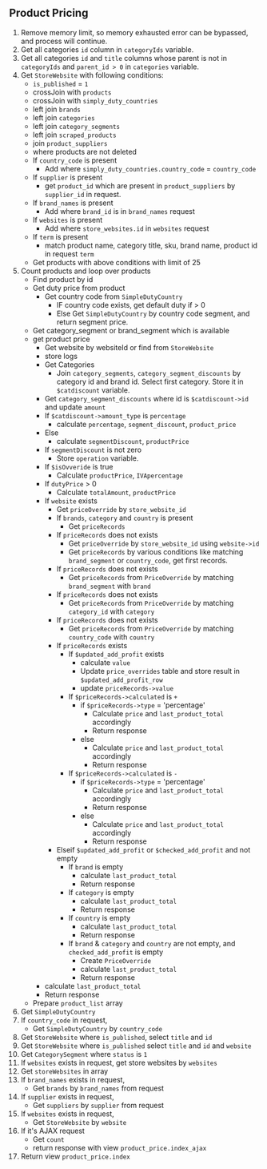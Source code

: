 ## Product Pricing

1. Remove memory limit, so memory exhausted error can be bypassed, and process will continue.
2. Get all categories `id` column in `categoryIds` variable.
3. Get all categories `id` and `title` columns whose parent is not in `categoryIds` and `parent_id > 0` in `categories` variable.
4. Get `StoreWebsite` with following conditions:
   - `is_published` = `1`
   - crossJoin with `products`
   - crossJoin with `simply_duty_countries`
   - left join `brands`
   - left join `categories`
   - left join `category_segments`
   - left join `scraped_products`
   - join `product_suppliers`
   - where products are not deleted
   - If `country_code` is present
     - Add where `simply_duty_countries.country_code` = `country_code`
   - If `supplier` is present
     - get `product_id` which are present in `product_suppliers` by `supplier_id` in request.
   - If `brand_names` is present
     - Add where `brand_id` is in `brand_names` request
   - If `websites` is present
     - Add where `store_websites.id` in `websites` request
   - If `term` is present
     - match product name, category title, sku, brand name, product id in request `term`
   - Get products with above conditions with limit of 25
5. Count products and loop over products
   - Find product by id
   - Get duty price from product
     - Get country code from `SimpleDutyCountry`
       - IF country code exists, get default duty if > 0
       - Else Get `SimpleDutyCountry` by country code segment, and return segment price.
   - Get category_segment or brand_segment which is available
   - get product price
     - Get website by websiteId or find from `StoreWebsite`
     - store logs
     - Get Categories
       - Join `category_segments`, `category_segment_discounts` by category id and brand id. Select first category. Store it in `$catdiscount` variable.
     - Get `category_segment_discounts` where id is `$catdiscount->id` and update `amount`
     - If `$catdiscount->amount_type` is `percentage`
       - calculate `percentage`, `segment_discount`, `product_price`
     - Else
       - calculate `segmentDiscount`, `productPrice`
     - If `segmentDiscount` is not zero
       - Store `operation` variable.
     - If `$isOvveride` is true
       - Calculate `productPrice`, `IVApercentage`
     - If `dutyPrice` > 0
       - Calculate `totalAmount`, `productPrice`
     - If `website` exists
       - Get `priceOverride` by `store_website_id`
       - If `brands`, `category` and `country` is present
         - Get `priceRecords`
       - If `priceRecords` does not exists
         - Get `priceOverride` by `store_website_id` using `website->id`
         - Get `priceRecords` by various conditions like matching `brand_segment` or `country_code`, get first records.
       - If `priceRecords` does not exists
         - Get `priceRecords` from `PriceOverride` by matching `brand_segment` with `brand`
       - If `priceRecords` does not exists
         - Get `priceRecords` from `PriceOverride` by matching `category_id` with `category`
       - If `priceRecords` does not exists
         - Get `priceRecords` from `PriceOverride` by matching `country_code` with `country`
       - If `priceRecords` exists
         - If `$updated_add_profit` exists
           - calculate `value`
           - Update `price_overrides` table and store result in `$updated_add_profit_row`
           - update `priceRecords->value`
         - If `$priceRecords->calculated` is `+`
           - if `$priceRecords->type` = 'percentage'
             - Calculate `price` and `last_product_total` accordingly
             - Return response
           - else
             - Calculate `price` and `last_product_total` accordingly
             - Return response
         - If `$priceRecords->calculated` is `-`
           - if `$priceRecords->type` = 'percentage'
             - Calculate `price` and `last_product_total` accordingly
             - Return response
           - else
             - Calculate `price` and `last_product_total` accordingly
             - Return response
       - Elseif `$updated_add_profit` or `$checked_add_profit` and not empty
         - If `brand` is empty
           - calculate `last_product_total`
           - Return response
         - If `category` is empty
           - calculate `last_product_total`
           - Return response
         - If `country` is empty
           - calculate `last_product_total`
           - Return response
         - If `brand` & `category` and `country` are not empty, and `checked_add_profit` is empty
           - Create `PriceOverride`
           - calculate `last_product_total`
           - Return response
     - calculate `last_product_total`
     - Return response
   - Prepare `product_list` array
6. Get `SimpleDutyCountry`
7. If `country_code` in request,
   - Get `SimpleDutyCountry` by `country_code`
8. Get `StoreWebsite` where `is_published`, select `title` and `id`
9. Get `StoreWebsite` where `is_published` select `title` and `id` and `website`
10. Get `CategorySegment` where `status` is `1`
11. If `websites` exists in request, get store websites by `websites`
12. Get `storeWebsites` in array
13. If `brand_names` exists in request,
    - Get `brands` by `brand_names` from request
14. If `supplier` exists in request,
    - Get `suppliers` by `supplier` from request
15. If `websites` exists in request,
    - Get `StoreWebsite` by `website`
16. If it's AJAX request
    - Get `count`
    - return response with view `product_price.index_ajax`
17. Return view `product_price.index`
